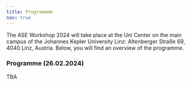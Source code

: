 ```yaml
---
title: Programmme
nav: true
---
```


The ASE Workshop 2024 will take place at the Uni Center on the main campus of the Johannes Kepler University Linz: Altenberger Straße 69, 4040 Linz, Austria.
Below, you will find an overview of the programme. 


### Programme (26.02.2024)

TBA

<!--head>
<!-- CSS Code: Place this code in the document's head (between the 'head' tags) >
<style>
table.GeneratedTable {
  width: 100%;
  background-color: #ffffff;
  border-collapse: collapse;
  border-width: 2px;
  border-color: #000000;
  border-style: solid;
  color: #000000;
}

table.GeneratedTable td, table.GeneratedTable th {
  border-width: 2px;
  border-color: #000000;
  border-style: solid;
  padding: 3px;
}

table.GeneratedTable thead {
  background-color: #c0c0c0;
}
</style>
</head>

[<!-- HTML Code: Place this code in the document's body (between the 'body' tags) where the table should appear >
<table class="GeneratedTable">
  <thead>
    <tr>
      <th>Uhrzeit</th>
      <th>Inhalt</th>
    </tr>
  </thead>
  <tbody>
    <tr>
      <td>12:00-13:00</td>
      <td>
        <b>Möglichkeit zum Mittagessen</b> <br/>
          <sup> Ort:HNF Ausstellungsfläche </sup> <p></p>
      </td>
    </tr>
    <tr>
      <td>13:00-13:10</td>
      <td>
        <b>Begrüßung</b> <br/>
          <sup> Ort:HNF,Seminarraum S5 </sup> <p></p>
      </td>
    </tr>  
    <tr>
      <td>13:10-14:00</td>
      <td>Keynote<p></p>
        <b>Peter Munk</b> <br/>
          <sup> Robert Bosch GmbH  </sup> <p></p>
        <b>SafeOps – Wie Funktionale Sicherheit von den DevOps Prinzipien Automatisierung und Monitoring profitieren kann</b> 
        <sup><p></p> Der Fokus aktueller Entwicklungsprozesse für sicherheitskritische Systeme liegt vor allem auf dem Erreichen eines akzeptablen Restrisikos zum Produktionsstart (SOP). Gleichzeitig gibt es auch in sicherheitskritischen Industrien den Trend, nicht nur Produkte zu verkaufen, sondern Services anzubieten, wodurch eine kontinuierliche Weiterentwicklung und Verbesserung des Produkts nach SOP attraktiv wird. Daraus folgt die Motivation, agile Entwicklungsprozesse wie DevOps einzusetzen, welche die Produkt(weiter)entwicklung über den gesamten Produktlebenszyklus iterativ und in schnellen Zyklen vorsieht.<br/>
Um alle Aspekte der funktionalen Sicherheit auch in einem DevOps Entwicklungsprozess zu gewährleisten, ist mehr Automatisierung in Safety Management Aufgaben und im Safety Engineering notwendig. Außerdem sollten Rückschlüsse über die Qualität des Sicherheitskonzepts aus Felddaten gezogen werden, um auch dieses iterativ über den gesamten Produktlebenszyklus zu verbessern. In diesem Beitrag werden Möglichkeiten zur Automatisierung entlang des gesamten Entwicklungsprozesses aufgezeigt und ein erstes Konzept zur Überwachung von Safety Eigenschaften im Betrieb präsentiert.</sup></td>
    </tr>    
    <tr>
      <td>14:00-14:30</td>
      <td>Papier 1 (Peer-Review)<p></p>
        <b>Jan Steffen Becker, Björn Koopmann, Ingo Stierand and Lukas Westhofen</b> <br/>
        <sup>  German Aerospace Center (DLR), Institute of Systems Engineering for Future Mobility</sup> <p></p>
        <b>Providing Evidence for Correct and Timely Functioning of Software Safety Mechanisms</b> <br/>
        </td>
     </tr>  
    <tr>
      <td>14:30-15:00</td>
      <td>Papier 2 (Peer-Review)<p></p>
        <b> Joachim Schlosser, Moritz Neukirchner, Alexander Mattausch and Rainer Holve </b> <br/>
        <sup> Elektrobit Automotive GmbH, ibidem </sup> <p></p>
        <b>Adaption des Software-Qualitätsmanagements im Automotive-Bereich für eine Nutzung von Fremdkomponenten</b> <br/>
        </td>
     </tr>  
    <tr>
      <td>15:00-15:30</td>
      <td>Papier 3 (Peer-Review)<p></p>
        <b>Stefan Schlichthaerle, Philipp Wullstein-Kammler and Florian Schanda</b> <br/>
        <sup> BMW Group</sup> <p></p>
        <b>A Domain-Specific Language for Requirements Engineering in Safety-Critical Automotive Software Development</b> <br/>
        </td>
     </tr>  
     <tr>
      <td>15:30-16:00</td>
      <td>Pause</td>
    </tr>
    <tr>
      <td>16:00-16:30</td>
      <td>Papier 4 (Peer-Review)<p></p>
        <b>Rohit Bohara, Mirko Ross and Sara Ghatta </b> <br/>
        <sup> asvin GmbH</sup> <p></p>
        <b>Cyber Security and Software Update management system for connected vehicles in compliance with UNECE WP.29, R155 and R156</b> <br/>
        </td>
     </tr>  
    <tr>
      <td>16:30-17:00</td>
      <td>Papier 5 (Peer-Review)<p></p>
        <b>Janis Kröger and Martin Fränzle</b> <br/>
        <sup> Carl von Ossietzky Universität Oldenburg, Department für Informatik</sup> <p></p>
        <b>Updates of CPS. A Game Theoretic Approach</b> <br/>
        </td>
     </tr>  
    <tr>
      <td>17:00-17:30</td>
      <td>Papier 6 (Peer-Review)<p></p>
        <b>Astrid Rakow and Maike Schwammberger</b> <br/>
        <sup> Carl von Ossietzky Universität Oldenburg, Department für Informatik</sup> <p></p>
        <b>Brake or Drive: On the Relation Between Morality and Traffic Rules when Driving Autonomously</b> <br/>
        </td>
     </tr>  
    <tr>      
      <td>17:30-18.00</td>
      <td><b>Treffen der GI-Fachgruppe Automotive Software Engineering</b></td>  
    </tr>  
    <tr>      
      <td>18:00-21.00</td>
      <td><b>ASE Diskussionrunde</b><br/>
          <sup> Ort: HNI, Fürstenallee 11, F0.550 (Freiraum,mit Pizza und Getränken) </sup> <p></p>
      </td>
    </tr>  
</table-->
